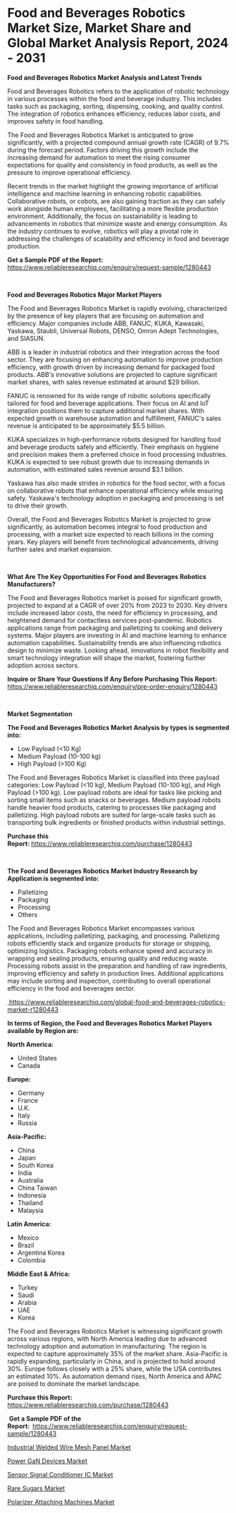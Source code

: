 <p><h1>Food and Beverages Robotics Market Size, Market Share and Global Market Analysis Report, 2024 - 2031</h1></p><p><strong>Food and Beverages Robotics Market Analysis and Latest Trends</strong></p>
<p><p>Food and Beverages Robotics refers to the application of robotic technology in various processes within the food and beverage industry. This includes tasks such as packaging, sorting, dispensing, cooking, and quality control. The integration of robotics enhances efficiency, reduces labor costs, and improves safety in food handling.</p><p>The Food and Beverages Robotics Market is anticipated to grow significantly, with a projected compound annual growth rate (CAGR) of 9.7% during the forecast period. Factors driving this growth include the increasing demand for automation to meet the rising consumer expectations for quality and consistency in food products, as well as the pressure to improve operational efficiency.</p><p>Recent trends in the market highlight the growing importance of artificial intelligence and machine learning in enhancing robotic capabilities. Collaborative robots, or cobots, are also gaining traction as they can safely work alongside human employees, facilitating a more flexible production environment. Additionally, the focus on sustainability is leading to advancements in robotics that minimize waste and energy consumption. As the industry continues to evolve, robotics will play a pivotal role in addressing the challenges of scalability and efficiency in food and beverage production.</p></p>
<p><strong>Get a Sample PDF of the Report:&nbsp;</strong> <a href="https://www.reliableresearchiq.com/enquiry/request-sample/1280443?utm_campaign=1102&utm_medium=2&utm_source=Github&utm_content=ia&utm_term=30092024&utm_id=food-and-beverages-robotics">https://www.reliableresearchiq.com/enquiry/request-sample/1280443</a></p>
<p>&nbsp;</p>
<p><strong>Food and Beverages Robotics Major Market Players</strong></p>
<p><p>The Food and Beverages Robotics Market is rapidly evolving, characterized by the presence of key players that are focusing on automation and efficiency. Major companies include ABB, FANUC, KUKA, Kawasaki, Yaskawa, Staubli, Universal Robots, DENSO, Omron Adept Technologies, and SIASUN.</p><p>ABB is a leader in industrial robotics and their integration across the food sector. They are focusing on enhancing automation to improve production efficiency, with growth driven by increasing demand for packaged food products. ABB's innovative solutions are projected to capture significant market shares, with sales revenue estimated at around $29 billion.</p><p>FANUC is renowned for its wide range of robotic solutions specifically tailored for food and beverage applications. Their focus on AI and IoT integration positions them to capture additional market shares. With expected growth in warehouse automation and fulfillment, FANUC's sales revenue is anticipated to be approximately $5.5 billion.</p><p>KUKA specializes in high-performance robots designed for handling food and beverage products safely and efficiently. Their emphasis on hygiene and precision makes them a preferred choice in food processing industries. KUKA is expected to see robust growth due to increasing demands in automation, with estimated sales revenue around $3.1 billion.</p><p>Yaskawa has also made strides in robotics for the food sector, with a focus on collaborative robots that enhance operational efficiency while ensuring safety. Yaskawa's technology adoption in packaging and processing is set to drive their growth.</p><p>Overall, the Food and Beverages Robotics Market is projected to grow significantly, as automation becomes integral to food production and processing, with a market size expected to reach billions in the coming years. Key players will benefit from technological advancements, driving further sales and market expansion.</p></p>
<p>&nbsp;</p>
<p><strong>What Are The Key Opportunities For Food and Beverages Robotics Manufacturers?</strong></p>
<p><p>The Food and Beverages Robotics market is poised for significant growth, projected to expand at a CAGR of over 20% from 2023 to 2030. Key drivers include increased labor costs, the need for efficiency in processing, and heightened demand for contactless services post-pandemic. Robotics applications range from packaging and palletizing to cooking and delivery systems. Major players are investing in AI and machine learning to enhance automation capabilities. Sustainability trends are also influencing robotics design to minimize waste. Looking ahead, innovations in robot flexibility and smart technology integration will shape the market, fostering further adoption across sectors.</p></p>
<p><strong>Inquire or Share Your Questions If Any Before Purchasing This Report:</strong> <a href="https://www.reliableresearchiq.com/enquiry/pre-order-enquiry/1280443?utm_campaign=1102&utm_medium=2&utm_source=Github&utm_content=ia&utm_term=30092024&utm_id=food-and-beverages-robotics">https://www.reliableresearchiq.com/enquiry/pre-order-enquiry/1280443</a></p>
<p>&nbsp;</p>
<p><strong>Market Segmentation</strong></p>
<p><strong>The Food and Beverages Robotics Market Analysis by types is segmented into:</strong></p>
<p><ul><li>Low Payload (<10 Kg)</li><li>Medium Payload (10-100 kg)</li><li>High Payload (>100 Kg)</li></ul></p>
<p><p>The Food and Beverages Robotics Market is classified into three payload categories: Low Payload (<10 kg), Medium Payload (10-100 kg), and High Payload (>100 kg). Low payload robots are ideal for tasks like picking and sorting small items such as snacks or beverages. Medium payload robots handle heavier food products, catering to processes like packaging and palletizing. High payload robots are suited for large-scale tasks such as transporting bulk ingredients or finished products within industrial settings.</p></p>
<p><strong>Purchase this Report:&nbsp;</strong><a href="https://www.reliableresearchiq.com/purchase/1280443?utm_campaign=1102&utm_medium=2&utm_source=Github&utm_content=ia&utm_term=30092024&utm_id=food-and-beverages-robotics">https://www.reliableresearchiq.com/purchase/1280443</a></p>
<p>&nbsp;</p>
<p><strong>The Food and Beverages Robotics Market Industry Research by Application is segmented into:</strong></p>
<p><ul><li>Palletizing</li><li>Packaging</li><li>Processing</li><li>Others</li></ul></p>
<p><p>The Food and Beverages Robotics Market encompasses various applications, including palletizing, packaging, and processing. Palletizing robots efficiently stack and organize products for storage or shipping, optimizing logistics. Packaging robots enhance speed and accuracy in wrapping and sealing products, ensuring quality and reducing waste. Processing robots assist in the preparation and handling of raw ingredients, improving efficiency and safety in production lines. Additional applications may include sorting and inspection, contributing to overall operational efficiency in the food and beverages sector.</p></p>
<p><a href="https://www.reliableresearchiq.com/global-food-and-beverages-robotics-market-r1280443?utm_campaign=1102&utm_medium=2&utm_source=Github&utm_content=ia&utm_term=30092024&utm_id=food-and-beverages-robotics">&nbsp;https://www.reliableresearchiq.com/global-food-and-beverages-robotics-market-r1280443</a></p>
<p><strong>In terms of Region, the Food and Beverages Robotics Market Players available by Region are:</strong></p>
<p>
    <p> <strong> North America: </strong>
        <ul>
            <li>United States</li>
            <li>Canada</li>
        </ul>
        </p> 
    <p> <strong> Europe: </strong>
        <ul>
            <li>Germany</li>
            <li>France</li>
            <li>U.K.</li>
            <li>Italy</li>
            <li>Russia</li>
        </ul>
        </p> 
    <p> <strong> Asia-Pacific: </strong>
        <ul>
            <li>China</li>
            <li>Japan</li>
            <li>South Korea</li>
            <li>India</li>
            <li>Australia</li>
            <li>China Taiwan</li>
            <li>Indonesia</li>
            <li>Thailand</li>
            <li>Malaysia</li>
        </ul>
        </p> 
    <p> <strong> Latin America: </strong>
        <ul>
            <li>Mexico</li>
            <li>Brazil</li>
            <li>Argentina Korea</li>
            <li>Colombia</li>
        </ul>
        </p> 
    <p> <strong> Middle East & Africa: </strong>
        <ul>
            <li>Turkey</li>
            <li>Saudi</li>
            <li>Arabia</li>
            <li>UAE</li>
            <li>Korea</li>
        </ul>
    </p>
    </p>
<p><p>The Food and Beverages Robotics Market is witnessing significant growth across various regions, with North America leading due to advanced technology adoption and automation in manufacturing. The region is expected to capture approximately 35% of the market share. Asia-Pacific is rapidly expanding, particularly in China, and is projected to hold around 30%. Europe follows closely with a 25% share, while the USA contributes an estimated 10%. As automation demand rises, North America and APAC are poised to dominate the market landscape.</p></p>
<p><strong>Purchase this Report: </strong><a href="https://www.reliableresearchiq.com/purchase/1280443?utm_campaign=1102&utm_medium=2&utm_source=Github&utm_content=ia&utm_term=30092024&utm_id=food-and-beverages-robotics">https://www.reliableresearchiq.com/purchase/1280443</a></p>
<p>&nbsp;<strong>Get a Sample PDF of the Report:&nbsp;&nbsp;</strong><a href="https://www.reliableresearchiq.com/enquiry/request-sample/1280443?utm_campaign=1102&utm_medium=2&utm_source=Github&utm_content=ia&utm_term=30092024&utm_id=food-and-beverages-robotics">https://www.reliableresearchiq.com/enquiry/request-sample/1280443</a></p>
<p><strong></strong></p>
<p><p><a href="https://github.com/ArnisaLeka575/Market-Research-Report-List-1/blob/main/industrial-welded-wire-mesh-panel-market.md?utm_campaign=1102&utm_medium=2&utm_source=Github&utm_content=ia&utm_term=30092024&utm_id=food-and-beverages-robotics">Industrial Welded Wire Mesh Panel Market</a></p><p><a href="https://issuu.com/reportprime-2/docs/power-gan-devices-market-size-2030._62770f4879dd38?utm_campaign=1102&utm_medium=2&utm_source=Github&utm_content=ia&utm_term=30092024&utm_id=food-and-beverages-robotics">Power GaN Devices Market</a></p><p><a href="https://issuu.com/reportprime-2/docs/sensor-signal-conditioner-ic-market_4f6da2da4127ae?utm_campaign=1102&utm_medium=2&utm_source=Github&utm_content=ia&utm_term=30092024&utm_id=food-and-beverages-robotics">Sensor Signal Conditioner IC Market</a></p><p><a href="https://www.linkedin.com/pulse/unlocking-growth-potential-market-strategic-analysis-rare-a5ybe?utm_campaign=1102&utm_medium=2&utm_source=Github&utm_content=ia&utm_term=30092024&utm_id=food-and-beverages-robotics">Rare Sugars Market</a></p><p><a href="https://github.com/jshortgtq/Market-Research-Report-List-1/blob/main/polarizer-attaching-machines-market.md?utm_campaign=1102&utm_medium=2&utm_source=Github&utm_content=ia&utm_term=30092024&utm_id=food-and-beverages-robotics">Polarizer Attaching Machines Market</a></p></p>